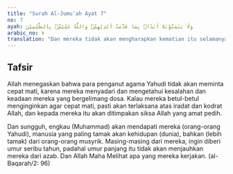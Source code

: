 ```yaml
---
title: "Surah Al-Jumu'ah Ayat 7"
no: 7
ayah: وَلَا يَتَمَنَّوْنَهٗٓ اَبَدًاۢ بِمَا قَدَّمَتْ اَيْدِيْهِمْۗ وَاللّٰهُ عَلِيْمٌۢ بِالظّٰلِمِيْنَ 
arabic_no: ٧
translation: "Dan mereka tidak akan mengharapkan kematian itu selamanya disebabkan kejahatan yang telah mereka perbuat dengan tangan mereka sendiri. Dan Allah Maha Mengetahui orang-orang yang zalim. "
---
```


## Tafsir

Allah menegaskan bahwa para penganut agama Yahudi tidak akan meminta cepat mati, karena mereka menyadari dan mengetahui kesalahan dan keadaan mereka yang bergelimang dosa. Kalau mereka betul-betul menginginkan agar cepat mati, pasti akan terlaksana atas iradat dan kodrat Allah, dan kepada mereka itu akan ditimpakan siksa Allah yang amat pedih.

Dan sungguh, engkau (Muhammad) akan mendapati mereka (orang-orang Yahudi), manusia yang paling tamak akan kehidupan (dunia), bahkan (lebih tamak) dari orang-orang musyrik. Masing-masing dari mereka, ingin diberi umur seribu tahun, padahal umur panjang itu tidak akan menjauhkan mereka dari azab. Dan Allah Maha Melihat apa yang mereka kerjakan. (al-Baqarah/2: 96)